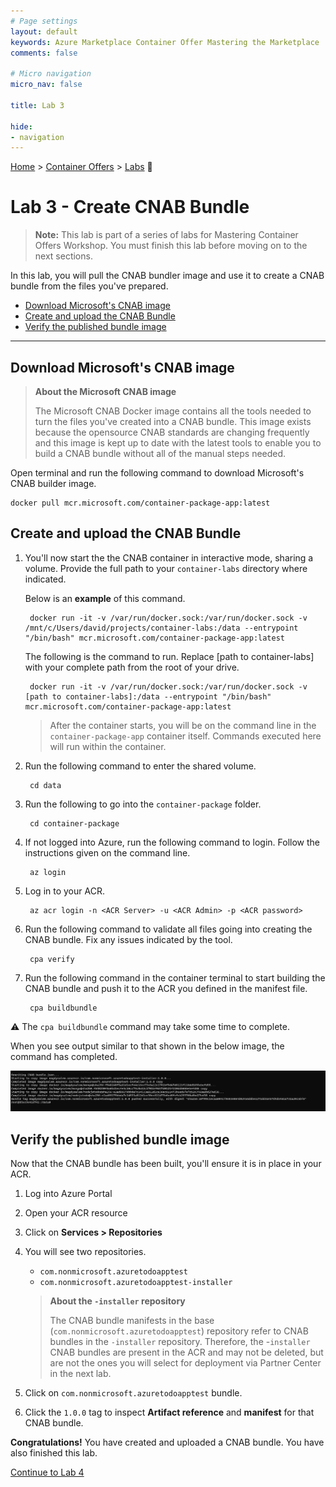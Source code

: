 ```yaml
---
# Page settings
layout: default
keywords: Azure Marketplace Container Offer Mastering the Marketplace
comments: false

# Micro navigation
micro_nav: false

title: Lab 3

hide:
- navigation
---
```


[Home](/) > [Container Offers](../../index) > [Labs](../../index.md#labs) 🧪

# Lab 3 - Create CNAB Bundle

> **Note:** This lab is part of a series of labs for Mastering Container Offers Workshop. You must finish this lab before moving on to the next sections.

In this lab, you will pull the CNAB bundler image and use it to create a CNAB bundle from the files you've prepared.

<!-- no toc -->
- [Download Microsoft's CNAB image](#download-microsofts-cnab-image)
- [Create and upload the CNAB Bundle](#create-and-upload-the-cnab-bundle)
- [Verify the published bundle image](#verify-the-published-bundle-image)

---

## Download Microsoft's CNAB image

> **About the Microsoft CNAB image**
>
> The Microsoft CNAB Docker image contains all the tools needed to turn the files you've created into a CNAB bundle. This image exists because the opensource CNAB standards are changing frequently and this image is kept up to date with the latest tools to enable you to build a CNAB bundle without all of the manual steps needed.

Open terminal and run the following command to download Microsoft's CNAB builder image.

    docker pull mcr.microsoft.com/container-package-app:latest

## Create and upload the CNAB Bundle

1. You'll now start the the CNAB container in interactive mode, sharing a volume. Provide the full path to your `container-labs` directory where indicated.

    Below is an **example** of this command.

        docker run -it -v /var/run/docker.sock:/var/run/docker.sock -v /mnt/c/Users/david/projects/container-labs:/data --entrypoint "/bin/bash" mcr.microsoft.com/container-package-app:latest

    The following is the command to run. Replace [path to container-labs] with your complete path from the root of your drive.

        docker run -it -v /var/run/docker.sock:/var/run/docker.sock -v [path to container-labs]:/data --entrypoint "/bin/bash" mcr.microsoft.com/container-package-app:latest

    > After the container starts, you will be on the command line in the `container-package-app` container itself. Commands executed here will run within the container.

2. Run the following command to enter the shared volume.

        cd data

3. Run the following to go into the `container-package` folder.

        cd container-package

4. If not logged into Azure, run the following command to login. Follow the instructions given on the command line.

        az login

5. Log in to your ACR.

        az acr login -n <ACR Server> -u <ACR Admin> -p <ACR password>

6. Run the following command to validate all files going into creating the CNAB bundle. Fix any issues indicated by the tool.

        cpa verify

7. Run the following command in the container terminal to start building the CNAB bundle and push it to the ACR you defined in the manifest file.

        cpa buildbundle

  ⚠️ The `cpa buildbundle` command may take some time to complete.

  When you see output similar to that shown in the below image, the command has completed.

  ![Terminal](images/image2.png)

## Verify the published bundle image

Now that the CNAB bundle has been built, you'll ensure it is in place in your ACR.

1. Log into Azure Portal
2. Open your ACR resource
3. Click on **Services > Repositories**
4. You will see two repositories.
      - `com.nonmicrosoft.azuretodoapptest`
      - `com.nonmicrosoft.azuretodoapptest-installer`

    > **About the `-installer` repository**
    >
    > The CNAB bundle manifests in the base (`com.nonmicrosoft.azuretodoapptest`) repository refer to CNAB bundles in the `-installer` repository. Therefore, the -`installer` CNAB bundles are present in the ACR and may not be deleted, but are not the ones you will select for deployment via Partner Center in the next lab.

5. Click on `com.nonmicrosoft.azuretodoapptest` bundle.
6. Click the `1.0.0` tag to inspect **Artifact reference** and **manifest** for that CNAB bundle.

**Congratulations!** You have created and uploaded a CNAB bundle. You have also finished this lab.

[Continue to Lab 4](../lab4-publishing-container-offer/index.md)
